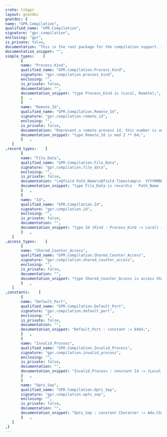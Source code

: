 ```yaml
---
crate: libgpr
layout: gnatdoc
gnatdoc: {
name: "GPR.Compilation",
qualified_name: "GPR.Compilation",
signature: "gpr.compilation",
enclosing: "gpr",
is_private: false,
documentation: "This is the root package for the compilation support. It handles the local\nand distributed compilation modes.",
documentation_snippet: "",
simple_types:    [
       {
       name: "Process_Kind",
       qualified_name: "GPR.Compilation.Process_Kind",
       signature: "gpr.compilation.process_kind",
       enclosing: "",
       is_private: false,
       documentation: "",
       documentation_snippet: "type Process_Kind is (Local, Remote);",
       }   ,
       {
       name: "Remote_Id",
       qualified_name: "GPR.Compilation.Remote_Id",
       signature: "gpr.compilation.remote_id",
       enclosing: "",
       is_private: false,
       documentation: "Represent a remote process id, this number is unique across all slaves.\nSuch number if created by the slaves using a slave id (unique number)\nand a compilation number. Bother numbers are 32bits value:\n\n   63                 32  31                     0\n    |    [slave id]      |  [compilation number] |",
       documentation_snippet: "type Remote_Id is mod 2 ** 64;",
       }   ,
   ]
,record_types:    [
       {
       name: "File_Data",
       qualified_name: "GPR.Compilation.File_Data",
       signature: "gpr.compilation.file_data",
       enclosing: "",
       is_private: false,
       documentation: "\n@field Path_Name\n@field Timestamp\n  YYYYMMDDhhmmss\n@field Is_Executable",
       documentation_snippet: "type File_Data is record\n   Path_Name     : Ada.Strings.Unbounded.Unbounded_String;\n   Timestamp     : Time_Stamp_Type;\n   Is_Executable : Boolean;\nend record;",
       }   ,
       {
       name: "Id",
       qualified_name: "GPR.Compilation.Id",
       signature: "gpr.compilation.id",
       enclosing: "",
       is_private: false,
       documentation: "",
       documentation_snippet: "type Id (Kind : Process_Kind := Local) is record\n   case Kind is\n      when Local  => Pid   : GNAT.OS_Lib.Process_Id;\n      when Remote => R_Pid : Remote_Id;\n   end case;\nend record;",
       }   ,
   ]
,access_types:    [
       {
       name: "Shared_Counter_Access",
       qualified_name: "GPR.Compilation.Shared_Counter_Access",
       signature: "gpr.compilation.shared_counter_access",
       enclosing: "",
       is_private: false,
       documentation: "",
       documentation_snippet: "type Shared_Counter_Access is access Shared_Counter;",
       }   ,
   ]
,constants:    [
       {
       name: "Default_Port",
       qualified_name: "GPR.Compilation.Default_Port",
       signature: "gpr.compilation.default_port",
       enclosing: "",
       is_private: false,
       documentation: "",
       documentation_snippet: "Default_Port : constant := 8484;",
       }   ,
       {
       name: "Invalid_Process",
       qualified_name: "GPR.Compilation.Invalid_Process",
       signature: "gpr.compilation.invalid_process",
       enclosing: "",
       is_private: false,
       documentation: "",
       documentation_snippet: "Invalid_Process : constant Id := (Local, Pid => GNAT.OS_Lib.Invalid_Pid);",
       }   ,
       {
       name: "Opts_Sep",
       qualified_name: "GPR.Compilation.Opts_Sep",
       signature: "gpr.compilation.opts_sep",
       enclosing: "",
       is_private: false,
       documentation: "",
       documentation_snippet: "Opts_Sep : constant Character := Ada.Characters.Latin_1.HT;",
       }   ,
   ]
,}
---
```

